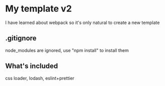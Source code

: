 # My template v2

I have learned about webpack so it's only natural to create a new template

## .gitignore

node_modules are ignored, use "npm install" to install them

## What's included

css loader, lodash, eslint+prettier
